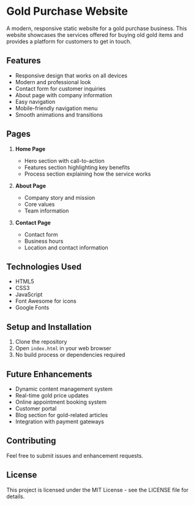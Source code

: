 # Gold Purchase Website

A modern, responsive static website for a gold purchase business. This website showcases the services offered for buying old gold items and provides a platform for customers to get in touch.

## Features

- Responsive design that works on all devices
- Modern and professional look
- Contact form for customer inquiries
- About page with company information
- Easy navigation
- Mobile-friendly navigation menu
- Smooth animations and transitions

## Pages

1. **Home Page**
   - Hero section with call-to-action
   - Features section highlighting key benefits
   - Process section explaining how the service works

2. **About Page**
   - Company story and mission
   - Core values
   - Team information

3. **Contact Page**
   - Contact form
   - Business hours
   - Location and contact information

## Technologies Used

- HTML5
- CSS3
- JavaScript
- Font Awesome for icons
- Google Fonts

## Setup and Installation

1. Clone the repository
2. Open `index.html` in your web browser
3. No build process or dependencies required

## Future Enhancements

- Dynamic content management system
- Real-time gold price updates
- Online appointment booking system
- Customer portal
- Blog section for gold-related articles
- Integration with payment gateways

## Contributing

Feel free to submit issues and enhancement requests.

## License

This project is licensed under the MIT License - see the LICENSE file for details. 